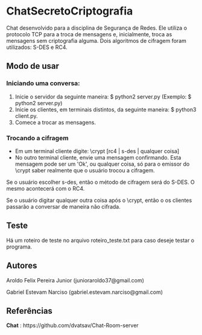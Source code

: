 <h1>ChatSecretoCriptografia</h1>
<p>Chat desenvolvido para a disciplina de Segurança de Redes. Ele utiliza o protocolo TCP para a troca de mensagens e, inicialmente, troca as mensagens sem criptografia alguma. Dois algoritmos de cifragem foram utilizados: S-DES e RC4.
<h2>Modo de usar</h2>
<h3> Iniciando uma conversa:</h2>
<ol>
    <li>Inicie o servidor da seguinte maneira: $ python2 server.py (Exemplo: $ python2 server.py)</li>
    <li>Inicie os clientes, em terminais distintos, da seguinte maneira: $ python3 client.py.</li>
    <li>Comece a trocar as mensagens.</li>
</ol>
<h3>Trocando a cifragem</h3>
<ul>
    <li>Em um terminal cliente digite: \crypt [rc4 | s-des | qualquer coisa]</li>
    <li>No outro terminal cliente, envie uma mensagem confirmando. Esta mensagem pode ser um 'Ok', ou qualquer coisa, só para o emissor do \crypt saber realmente que o usuário trocou a cifragem.
</ul>
<p>Se o usuário escolher s-des, então o método de cifragem será do S-DES. O mesmo acontecerá com o RC4.
<p>Se o usuário digitar qualquer outra coisa após o \crypt, então o os clientes passarão a conversar de maneira não cifrada.
<h2>Teste</h2>
<p>Há um roteiro de teste no arquivo roteiro_teste.txt para caso deseje testar o programa.
<h2>Autores</h2>
<p> Aroldo Felix Pereira Junior (junioraroldo37@gmail.com)
<p> Gabriel Estevam Narciso (gabriel.estevam.narciso@gmail.com)
<h2>Referências</h2>
<b>Chat</b> : <a>https://github.com/dvatsav/Chat-Room-server</a>